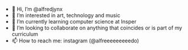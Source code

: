 - 👋 Hi, I’m @alfredjynx
- 👀 I’m interested in art, technology and music
- 🌱 I’m currently learning computer science at Insper
- 💞️ I’m looking to collaborate on anything that coincides or is part of my curriculum
- 📫 How to reach me: instagram (@alfreeeeeeeeedo)

